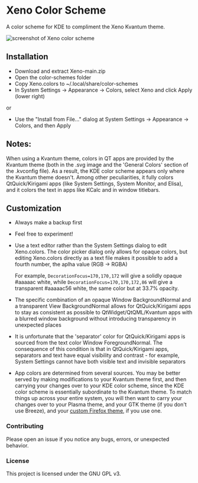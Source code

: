 # Xeno Color Scheme

A color scheme for KDE to compliment the Xeno Kvantum theme.

![screenshot of Xeno color scheme](preview/screenshot_1.png)

## Installation

- Download and extract Xeno-main.zip
- Open the color-schemes folder
- Copy Xeno.colors to ~/.local/share/color-schemes
- In System Settings -> Appearance -> Colors, select Xeno and click Apply (lower right)

or

- Use the "Install from File..." dialog at System Settings -> Appearance -> Colors, and then Apply

## Notes:

When using a Kvantum theme, colors in QT apps are provided by the Kvantum theme (both in the .svg image and the 'General Colors' section of the .kvconfig file). As a result, the KDE color scheme appears only where the Kvantum theme doesn't. Among other peculiarities, it fully colors QtQuick/Kirigami apps (like System Settings, System Monitor, and Elisa), and it colors the text in apps like KCalc and in window titlebars.

## Customization

- Always make a backup first

- Feel free to experiment!

- Use a text editor rather than the System Settings dialog to edit Xeno.colors. The color picker dialog only allows for opaque colors, but editing Xeno.colors directly as a text file makes it possible to add a fourth number, the aplha value (RGB -> RGBA)

    For example, `DecorationFocus=170,170,172` will give a solidly opaque #aaaaac white, while `DecorationFocus=170,170,172,86` will give a transparent #aaaaac56 white, the same color but at 33.7% opacity.

- The specific combination of an opaque Window BackgroundNormal and a transparent View BackgroundNormal allows for QtQuick/Kirigami apps to stay as consistent as possible to QtWidget/QtQML/Kvantum apps with a blurred window background without introducing transparency in unexpected places

- It is unfortunate that the 'separator' color for QtQuick/Kirigami apps is sourced from the text color Window ForegroundNormal. The consequence of this condition is that in QtQuick/Kirigami apps, separators and text have equal visibility and contrast - for example, System Settings cannot have both visible text and invisible separators

-  App colors are determined from several sources. You may be better served by making modifications to your Kvantum theme first, and then carrying your changes over to your KDE color scheme, since the KDE color scheme is essentially subordinate to the Kvantum theme. To match things up across your entire system, you will then want to carry your changes over to your Plasma theme, and your GTK theme (if you don't use Breeze), and your [custom Firefox theme](https://github.com/tully-t/Xenofox), if you use one.

### Contributing

Please open an issue if you notice any bugs, errors, or unexpected behavior.

### License

This project is licensed under the GNU GPL v3.
